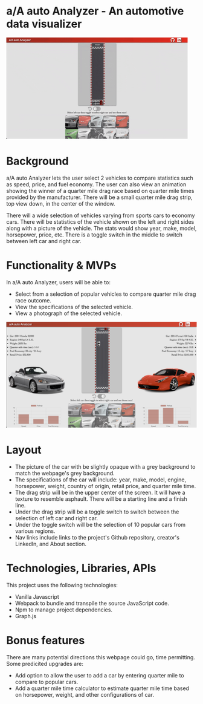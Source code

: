 # a/A auto Analyzer - An automotive data visualizer 

![Alt Text](/aA.gif)

# Background 

a/A auto Analyzer lets the user select 2 vehicles to compare statistics such as speed, price, and fuel economy. The user can also view an animation showing the winner of a quarter mile drag race based on quarter mile times provided by the manufacturer. There will be a small quarter mile drag strip, top view down, in the center of the window. 

There will a wide selection of vehicles varying from sports cars to economy cars. There will be statistics of the vehicle shown on the left and right sides along with a picture of the vehicle. The stats would show year, make, model, horsepower, price, etc. There is a toggle switch in the middle to switch between left car and right car.

# Functionality & MVPs

In a/A auto Analyzer, users will be able to:

- Select from a selection of popular vehicles to compare quarter mile drag race outcome.
- View the specifications of the selected vehicle.
- View a photograph of the selected vehicle.

![Alt Text](./Screenshot%202023-07-24%20at%206.35.01%20PM.png)

# Layout

- The picture of the car with be slightly opaque with a grey background to match the webpage's grey background.
- The specifications of the car will include: year, make, model, engine, horsepower, weight, country of origin, retail price, and quarter mile time.  
- The drag strip will be in the upper center of the screen. It will have a texture to resemble asphault. There will be a starting line and a finish line. 
- Under the drag strip will be a toggle switch to switch between the selection of left car and right car. 
- Under the toggle switch will be the selection of 10 popular cars from various regions.
- Nav links include links to the project's Github repository, creator's LinkedIn, and About section.

# Technologies, Libraries, APIs

This project uses the following technologies:

- Vanilla Javascript 
- Webpack to bundle and transpile the source JavaScript code.
- Npm to manage project dependencies.
- Graph.js

# Bonus features

There are many potential directions this webpage could go, time permitting. Some predicited upgrades are:

- Add option to allow the user to add a car by entering quarter mile to compare to popular cars. 
- Add a quarter mile time calculator to estimate quarter mile time based on horsepower, weight, and other configurations of car. 
